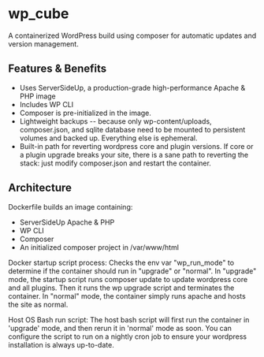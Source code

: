 # wp_cube
A containerized WordPress build using composer for automatic updates and version management.

## Features & Benefits
- Uses ServerSideUp, a production-grade high-performance Apache & PHP image
- Includes WP CLI
- Composer is pre-initialized in the image.
- Lightweight backups -- because only wp-content/uploads, composer.json, and sqlite database need to be mounted to persistent volumes and backed up. Everything else is ephemeral.
- Built-in path for reverting wordpress core and plugin versions. If core or a plugin upgrade breaks your site, there is a sane path to reverting the stack: just modify composer.json and restart the container.

## Architecture
Dockerfile builds an image containing:
- ServerSideUp Apache & PHP
- WP CLI
- Composer
- An initialized composer project in /var/www/html

Docker startup script process:
Checks the env var "wp_run_mode" to determine if the container should run in "upgrade" or "normal".
In "upgrade" mode, the startup script runs composer update to update wordpress core and all plugins. Then it runs the wp upgrade script and terminates the container.
In "normal" mode, the container simply runs apache and hosts the site as normal.

Host OS Bash run script:
The host bash script will first run the container in 'upgrade' mode, and then rerun it in 'normal' mode as soon.
You can configure the script to run on a nightly cron job to ensure your wordpress installation is always up-to-date.
